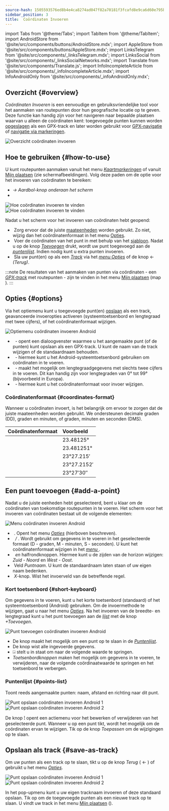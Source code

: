 ```yaml
---
source-hash: 1505593576ed8b4e4ca8274ad047f82a70181f3fcafd8e9ca6d60e795b2f0724
sidebar_position: 3
title:  Coördinaten Invoeren
---
```

import Tabs from '@theme/Tabs';
import TabItem from '@theme/TabItem';
import AndroidStore from '@site/src/components/buttons/AndroidStore.mdx';
import AppleStore from '@site/src/components/buttons/AppleStore.mdx';
import LinksTelegram from '@site/src/components/_linksTelegram.mdx';
import LinksSocial from '@site/src/components/_linksSocialNetworks.mdx';
import Translate from '@site/src/components/Translate.js';
import InfoIncompleteArticle from '@site/src/components/_infoIncompleteArticle.mdx';
import InfoAndroidOnly from '@site/src/components/_infoAndroidOnly.mdx';



<InfoAndroidOnly />

## Overzicht {#overview}

*Coördinaten Invoeren* is een eenvoudige en gebruiksvriendelijke tool voor het aanmaken van routepunten door hun geografische locatie op te geven. Deze functie kan handig zijn voor het navigeren naar bepaalde plaatsen waarvan u alleen de coördinaten kent: toegevoegde punten kunnen worden [opgeslagen](#save-as-track) als een GPX-track en later worden gebruikt voor [GPX-navigatie](../navigation/setup/gpx-navigation.md) of [navigatie via markeringen](../navigation/setup/markers-navigation.md#overview).

![Overzicht coördinaten invoeren](@site/static/img/plan-route/coordinates_input/coordinates_input_overview.png)

## Hoe te gebruiken {#how-to-use}

U kunt routepunten aanmaken vanuit het menu *[Kaartmarkeringen](../personal/markers.md#actions)* of vanuit [Mijn plaatsen](../personal/myplaces.md) (zie schermafbeeldingen). Volg deze paden om de optie voor het invoeren van coördinaten te bereiken:
  - *<Translate android="true" ids="shared_string_menu,shared_string_my_places,shared_string_gpx_tracks"/> → Aardbol-knop onderaan het scherm*
  - *<Translate android="true" ids="shared_string_menu,map_markers_item,shared_string_more_without_dots,coordinate_input"/>*

![Hoe coördinaten invoeren te vinden](@site/static/img/plan-route/coordinates_input/coordinates_input_how_to_find_1.png) ![Hoe coördinaten invoeren te vinden](@site/static/img/plan-route/coordinates_input/coordinates_input_how_to_find_2.png)

Nadat u het scherm voor het invoeren van coördinaten hebt geopend:

- &nbsp;Zorg ervoor dat de juiste [maateenheden](#coordinates-format) worden gebruikt. Zo niet, wijzig dan het coördinatenformaat in het menu [Opties](#options).
- &nbsp;Voer de coördinaten van het punt in met behulp van het [sjabloon](#add-a-point). Nadat u op de knop *[Toevoegen](#add-a-point)* drukt, wordt uw punt toegevoegd aan de *[puntenlijst](#points-list)*. Indien nodig kunt u extra punten invoeren.
- &nbsp;Sla uw punt(en) op als een *[Track](../personal/tracks/manage-tracks.md)* via het *[menu Opties](#options)* of de knop &#8592; *(Terug)*.

:::note
De resultaten van het aanmaken van punten via coördinaten - een *[GPX-track](../personal/tracks/manage-tracks.md)* met routepunten - zijn te vinden in het menu [Mijn plaatsen](../personal/myplaces.md) (map *<Translate android="true" ids="shared_string_menu,shared_string_my_places,shared_string_gpx_tracks,map_markers_item"/>*).
:::

## Opties {#options}

Via het optiemenu kunt u toegevoegde punt(en) [opslaan](#save-as-track) als een track, geavanceerde invoeropties activeren (systeemtoetsenbord en lengtegraad met twee cijfers), of het coördinatenformaat wijzigen.

![Optiemenu coördinaten invoeren Android](@site/static/img/plan-route/coordinates_input/coordinates_input_options.png)

- &nbsp;*<Translate android="true" ids="coord_input_save_as_track"/>* - opent een dialoogvenster waarmee u het aangemaakte punt (of de punten) kunt opslaan als een GPX-track. U kunt de naam van de track wijzigen of de standaardnaam behouden.
- &nbsp;*<Translate android="true" ids="use_system_keyboard"/>* - hiermee kunt u het Android-systeemtoetsenbord gebruiken om coördinaten in te voeren.
- &nbsp;*<Translate android="true" ids="use_two_digits_longitude"/>* - maakt het mogelijk om lengtegraadgegevens met slechts twee cijfers in te voeren. Dit kan handig zijn voor lengtegraden van 0° tot 99° (bijvoorbeeld in Europa).
- &nbsp;*<Translate android="true" ids="coordinates_format"/>* - hiermee kunt u het coördinatenformaat voor invoer wijzigen.

### Coördinatenformaat {#coordinates-format}

Wanneer u coördinaten invoert, is het belangrijk om ervoor te zorgen dat de juiste maateenheden worden gebruikt. We ondersteunen decimale graden (DD), graden en minuten, of graden, minuten en seconden (DMS).

|Coördinatenformaat| Voorbeeld |
|:------|:------|
|<Translate android="true" ids="dd_ddddd_format"/> |23.48125°|
|<Translate android="true" ids="dd_dddddd_format"/> | 23.481251°|
|<Translate android="true" ids="dd_mm_mmm_format"/> | 23°27.215′|
|<Translate android="true" ids="dd_mm_mmmm_format"/> | 23°27.2152′|
|<Translate android="true" ids="dd_mm_ss_format"/> | 23°27′30″|

## Een punt toevoegen {#add-a-point}

Nadat u de juiste eenheden hebt geselecteerd, bent u klaar om de coördinaten van toekomstige routepunten in te voeren.
Het scherm voor het invoeren van coördinaten bestaat uit de volgende elementen:

![Menu coördinaten invoeren Android](@site/static/img/plan-route/coordinates_input/coordinates_input_add_point.png)

- &nbsp;*<Translate android="true" ids="shared_string_options"/>*. Opent het menu *[Opties](#options)* (hierboven beschreven).
- &nbsp;*<Translate android="true" ids="navigate_point_latitude"/> / <Translate android="true" ids="navigate_point_longitude"/>*. Wordt gebruikt om gegevens in te voeren in het geselecteerde formaat (D - graden, M - minuten, S - seconden). U kunt het coördinatenformaat wijzigen in het *[menu <Translate android="true" ids="shared_string_options"/>](#options)*.
- &nbsp;*<Translate android="true" ids="navigate_point_latitude"/> en <Translate android="true" ids="navigate_point_longitude"/>* halfrondknoppen. Hiermee kunt u de zijden van de horizon wijzigen: *Zuid - Noord* en *West - Oost*.
- &nbsp;Veld *Puntnaam*. U kunt de standaardnaam laten staan of uw eigen naam bedenken.
- &nbsp;*X*-knop. Wist het invoerveld van de betreffende regel.

### Kort toetsenbord {#short-keyboard}

Om gegevens in te voeren, kunt u het korte toetsenbord (standaard) of het systeemtoetsenbord (Android) gebruiken. Om de invoermethode te wijzigen, gaat u naar het menu *[Opties](#options)*. Na het invoeren van de breedte- en lengtegraad kunt u het punt toevoegen aan de *[lijst](#points-list)* met de knop *+Toevoegen*.

![Punt toevoegen coördinaten invoeren Android](@site/static/img/plan-route/coordinates_input/coordinates_input_keyboard.png)

- De knop *<Translate android="true" ids="shared_string_add"/>* maakt het mogelijk om een punt op te slaan in de *[Puntenlijst](#points-list)*.
- De knop *<Translate android="true" ids="shared_string_clear"/>* wist alle ingevoerde gegevens.
- &#9032; stelt u in staat om naar de volgende waarde te springen.
- *Toetsenbordknoppen* maken het mogelijk om gegevens in te voeren, te verwijderen, naar de volgende coördinaatwaarde te springen en het toetsenbord te verbergen.

### Puntenlijst {#points-list}

Toont reeds aangemaakte punten: naam, afstand en richting naar dit punt.

![Punt opslaan coördinaten invoeren Android 1](@site/static/img/plan-route/coordinates_input/coordinates_input_points_list_1.png) ![Punt opslaan coördinaten invoeren Android 2](@site/static/img/plan-route/coordinates_input/coordinates_input_points_list_2.png)

De knop **⁝** opent een actiemenu voor het bewerken of verwijderen van het geselecteerde punt.
Wanneer u op een punt tikt, wordt het mogelijk om de coördinaten ervan te wijzigen. Tik op de knop *Toepassen* om de wijzigingen op te slaan.


## Opslaan als track {#save-as-track}

Om uw punten als een track op te slaan, tikt u op de knop *Terug* ( &#8592; ) of gebruikt u het menu *[Opties](#options)*.

![Punt opslaan coördinaten invoeren Android 1](@site/static/img/plan-route/coordinates_input/coordinates_input_save.png) ![Punt opslaan coördinaten invoeren Android 2](@site/static/img/plan-route/coordinates_input/coordinates_input_my_places_list.png)

In het pop-upmenu kunt u uw eigen tracknaam invoeren of deze standaard opslaan. Tik op <Translate android="true" ids="shared_string_save"/> om de toegevoegde punten als een nieuwe track op te slaan.
U vindt uw track in het menu [Mijn plaatsen](../personal/myplaces.md) (<Translate android="true" ids="shared_string_menu,shared_string_my_places,shared_string_gpx_tracks,map_markers_item"/>).